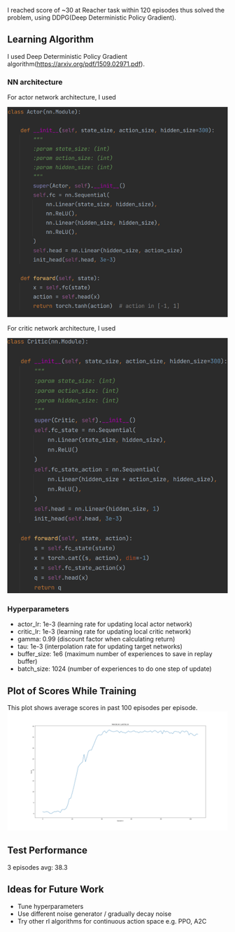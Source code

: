 I reached score of ~30 at Reacher task within 120 episodes thus solved the problem, using DDPG(Deep Deterministic Policy Gradient). 

## Learning Algorithm

I used Deep Deterministic Policy Gradient algorithm(https://arxiv.org/pdf/1509.02971.pdf).

### NN architecture

For actor network architecture, I used

![actor network architecture](actor.png)

For critic network architecture, I used

![critic network architecture](critic.png)

### Hyperparameters
* actor_lr: 1e-3 (learning rate for updating local actor network)
* critic_lr: 1e-3 (learning rate for updating local critic network)
* gamma: 0.99 (discount factor when calculating return)
* tau: 1e-3 (interpolation rate for updating target networks)
* buffer_size: 1e6 (maximum number of experiences to save in replay buffer)
* batch_size: 1024 (number of experiences to do one step of update)


## Plot of Scores While Training
This plot shows average scores in past 100 episodes per episode.
![score plot](score_plot.png)

## Test Performance
3 episodes avg: 38.3

## Ideas for Future Work
* Tune hyperparameters
* Use different noise generator / gradually decay noise
* Try other rl algorithms for continuous action space e.g. PPO, A2C
